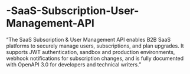 # -SaaS-Subscription-User-Management-API
“The SaaS Subscription &amp; User Management API enables B2B SaaS platforms to securely manage users, subscriptions, and plan upgrades. It supports JWT authentication, sandbox and production environments, webhook notifications for subscription changes, and is fully documented with OpenAPI 3.0 for developers and technical writers.”

